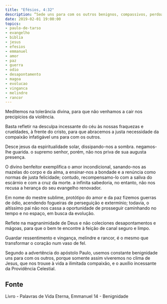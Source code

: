 ```yaml
---
title: "Efésios, 4:32"
description: “Sede uns para com os outros benignos, compassivos, perdoando-vos uns aos outros, como também DEUS em Cristo vos perdoou” - Paulo
date: 2019-02-01 19:00:00
topics: 
- paulo-de-tarso
- evangelho
- biblia
- jesus
- efesios
- emmanuel
- amor
- paz
- guerra
- odio
- desapontamento
- magoa
- evolucao
- vinganca
- melindre
- rancor
---
```


Meditemos na tolerância divina, para que não venhamos a cair nos precipícios da
violência.

Basta refletir na desculpa incessante do céu às nossas fraquezas e crueldades, à
frente do cristo, para que abracemos a justa necessidade da compaixão infatigável uns
para com os outros.

Desce jesus da espiritualidade solar, dissipando-nos a sombra. negamos-lhe
guarida. o supremo senhor, porém, não nos priva de sua augusta presença.

O divino benfeitor exemplifica o amor incondicional, sanando-nos as mazelas do
corpo e da alma, a ensinar-nos a bondade e a renúncia como normas de justa felicidade;
contudo, recompensamo-lo com a saliva do escárnio e com a cruz da morte. a infinita
sabedoria, no entanto, não nos recusa a herança do seu evangelho renovador.

Em nome do mestre sublime, protótipo do amor e da paz fizemos guerras de ódio,
acendendo fogueiras de perseguição e extermínio; todavia, o altíssimo pai não nos cassa
a oportunidade de prosseguir caminhando no tempo e no espaço, em busca da evolução.

Reflete na magnanimidade de Deus e não coleciones desapontamentos e mágoas,
para que o bem te encontre à feição de canal seguro e limpo.

Guardar ressentimento e vingança, melindre e rancor, é o mesmo que transformar o
coração num vaso de fel.

Segundo a advertência do apóstolo Paulo, usemos constante benignidade uns para
com os outros, porque somente assim viveremos no clima de Jesus, que nos trouxe à
vida a ilimitada compaixão, e o auxílio incessante da Providência Celestial.



## Fonte
Livro - Palavras de Vida Eterna, Emmanuel
14 - Benignidade

